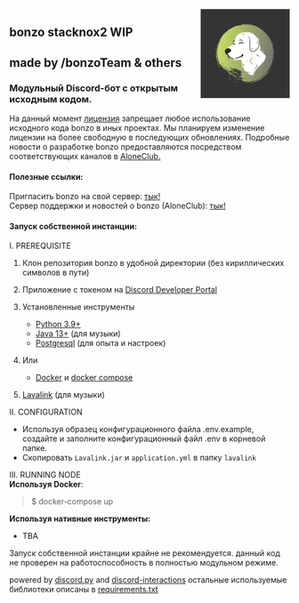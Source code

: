<img align="right" src="static/bonzo.png" width="160" height="160">

## bonzo stacknox2 WIP
## made by /bonzoTeam & others
### Модульный Discord-бот с открытым исходным кодом.

На данный момент [лицензия](LICENSE) запрещает любое использование исходного кода bonzo в иных проектах. Мы планируем изменение лицензии на более свободную в последующих обновлениях. Подробные новости о разработке bonzo предоставляются посредством соответствующих каналов в [AloneClub.](https://discord.gg/XDZWus5)

#### Полезные ссылки:
   Пригласить bonzo на свой сервер: [тык!](https://discordapp.com/api/oauth2/authorize?client_id=680132907859443790&amp;permissions=8&amp;scope=bot)\
   Сервер поддержки и новостей о bonzo (AloneClub): [тык!](https://discord.gg/XDZWus5)

#### Запуск собственной инстанции:
I. PREREQUISITE
   1. Клон репозитория bonzo в удобной директории (без кириллических символов в пути)
   2. Приложение с токеном на [Discord Developer Portal](https://discord.com/developers/applications)
    
   3. Установленные инструменты
      - [Python 3.9+](https://www.python.org/downloads/release/python-397/)
      - [Java 13+](https://www.oracle.com/java/technologies/downloads/) (для музыки)
      - [Postgresql](https://www.postgresql.org/download/) (для опыта и настроек)
  
   4. Или
      - [Docker](https://docs.docker.com/get-docker/) и [docker compose](https://docs.docker.com/compose/install/)

   5. [Lavalink](https://github.com/freyacodes/Lavalink) (для музыки)

II. CONFIGURATION
- Используя образец конфигурационного файла .env.example, создайте и заполните конфигурационный файл .env в корневой папке.
- Скопировать `Lavalink.jar` и `application.yml` в папку `lavalink`

III. RUNNING NODE \
**Используя Docker**:
>$ docker-compose up


**Используя нативные инструменты:**
* TBA


Запуск собственной инстанции крайне не рекомендуется. данный код не проверен на работоспособность в полностью модульном режиме.

powered by [discord.py](https://github.com/Rapptz/discord.py) and [discord-interactions](https://github.com/discord-py-slash-commands/discord-py-interactions) 
остальные используемые библиотеки описаны в [requirements.txt](/requirements.txt)
